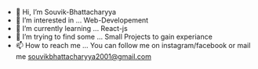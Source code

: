 - 👋 Hi, I’m Souvik-Bhattacharyya
- 👀 I’m interested in ... Web-Developement
- 🌱 I’m currently learning ... React-js
- 💞️ I’m trying to find some ... Small Projects to gain experiance 
- 📫 How to reach me ... You can follow me on instagram/facebook or mail me souvikbhattacharyya2001@gmail.com

<!---
Souvik-Bhattacharyya/Souvik-Bhattacharyya is a ✨ special ✨ repository because its `README.md` (this file) appears on your GitHub profile.
You can click the Preview link to take a look at your changes.
FAceBook link => 
--->
